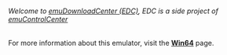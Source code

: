###### Welcome to [emuDownloadCenter (EDC)](https://github.com/PhoenixInteractiveNL/emuDownloadCenter/wiki/), EDC is a side project of [emuControlCenter](https://github.com/PhoenixInteractiveNL/emuControlCenter/wiki/)

For more information about this emulator, visit the [**Win64**](https://github.com/PhoenixInteractiveNL/emuDownloadCenter/wiki/Emulator-win64#menu) page.
